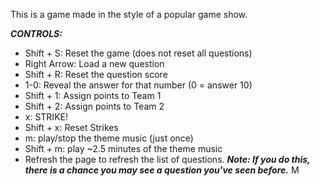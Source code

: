 This is a game made in the style of a popular game show.

***CONTROLS:***
- Shift + S: Reset the game (does not reset all questions)
- Right Arrow: Load a new question
- Shift + R: Reset the question score
- 1-0: Reveal the answer for that number (0 = answer 10)
- Shift + 1: Assign points to Team 1
- Shift + 2: Assign points to Team 2
- x: STRIKE!
- Shift + x: Reset Strikes
- m: play/stop the theme music (just once)
- Shift + m: play ~2.5 minutes of the theme music
- Refresh the page to refresh the list of questions.
  ***Note: If you do this, there is a chance you may see a question you've seen before.***
M
